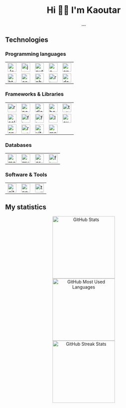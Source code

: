 <div align="center">
    <h1 align="center">Hi 👋🏻 I'm Kaoutar</h1>
    <h4 align="center">...</h4>
</div>

<h2>Technologies</h2>
<h3>Programming languages</h3>
<div align="center">
<table>
    <tbody>
        <tr>
            <td><a href="#"><img alt="JavaScript" title="JavaScript" height="28px"
                        src="https://user-images.githubusercontent.com/82285643/176935717-02d73b56-77e4-42a4-adbd-c9121c1b5f18.svg" /></a>
            </td>
            <td><a href="#"><img alt="java" title="java" height="28px"
                        src="https://user-images.githubusercontent.com/82285643/176935735-5363e976-444f-458c-982e-3312729e5d5e.svg" /></a>
            </td>
            <td><a href="#"><img alt="python" title="python" height="28px"
                        src="https://user-images.githubusercontent.com/82285643/176937451-b408ba34-20f4-4e00-8ab3-ab8bc6d7d5fb.svg" /></a>
            </td>
            <td><a href="#"><img alt="c" title="c" height="28px"
                        src="https://user-images.githubusercontent.com/82285643/176935536-20a9435d-7b5c-49be-a48e-10375be6a98d.svg" /></a>
            </td>
            <td><a href="#"><img alt="cpp" title="cpp" height="28px"
                        src="https://user-images.githubusercontent.com/82285643/176935559-af9e3ea4-8d05-4942-a296-8431387d8d74.svg" /></a>
            </td>
        </tr>
        <tr>
            <td><a href="#"><img alt="html" title="html" height="28px"
                        src="https://user-images.githubusercontent.com/82285643/176936224-fffdfd8f-6ca6-43ef-a65f-0e3c2ae9a6e6.svg" /></a>
            </td>
            <td><a href="#"><img alt="css" title="css" height="28px"
                        src="https://user-images.githubusercontent.com/82285643/176936247-927527d1-daac-4f22-bb99-7578305784e5.svg" /></a>
            </td>
            <td><a href="#"><img alt="php" title="php" height="28px"
                        src="https://user-images.githubusercontent.com/82285643/176937468-7786be6f-3446-410a-818a-497089a8bd1c.svg" /></a>
            </td>
            <td><a href="#"><img alt="rlang" title="rlang" height="28px"
                        src="https://user-images.githubusercontent.com/82285643/176954611-6f88aff4-c85e-41cc-ad96-90f3475264da.svg" /></a>
            </td>
            <td><a href="#"><img alt="dart" title="dart" height="28px"
                        src="https://user-images.githubusercontent.com/82285643/176936611-b0c96a7b-991d-43db-a281-d7f8a6f47589.svg" /></a>
            </td>
        </tr>
        <!-- <tr>
            <td><a href="#"><img alt="C++" title="C++" height="28px"
                        src="https://img.icons8.com/color/48/000000/c-plus-plus-logo.png" /></a></td>
        </tr>
        <tr>
            <td><a href="#"><img alt="NodeJS" title="NodeJS" height="28px"
                        src="https://raw.githubusercontent.com/github/explore/80688e429a7d4ef2fca1e82350fe8e3517d3494d/topics/nodejs/nodejs.png" /></a>
            </td>
        </tr>
        <tr>
            <td><a href="#"><img alt="Terminal" title="Terminal" height="28px"
                        src="https://raw.githubusercontent.com/github/explore/80688e429a7d4ef2fca1e82350fe8e3517d3494d/topics/terminal/terminal.png" /></a>
            </td>
        </tr> -->
    </tbody>
</table>
</div>
<h3>Frameworks & Libraries</h3>
<div align="center">
<table>
    <tbody>
        <tr>
            <td><a href="#"><img alt="react" title="react" height="28px"
                        src="https://user-images.githubusercontent.com/82285643/176935194-148d94f2-7bc4-4926-a44d-247947b957c9.svg" /></a>
            </td>
            <td><a href="#"><img alt="nodejs" title="nodejs" height="28px"
                        src="https://user-images.githubusercontent.com/82285643/176937564-9f613a44-dcc6-4238-8f65-6954fe59938a.svg" /></a>
            </td>
            <td><a href="#"><img alt="django" title="django" height="28px"
                        src="https://user-images.githubusercontent.com/82285643/176937401-8d746a3f-f135-416c-83e9-df026a2534af.svg" /></a>
            </td>
            <td><a href="#"><img alt="bootstrap" title="bootstrap" height="28px"
                        src="https://user-images.githubusercontent.com/82285643/176936649-17172bea-c024-4b05-95eb-952795c57c89.svg" /></a>
            </td>
            <td><a href="#"><img alt="tailwind" title="tailwind" height="28px"
                        src="https://user-images.githubusercontent.com/82285643/176936664-f19de090-997f-47c6-89d0-603eef566bb8.svg" /></a>
            </td>
        </tr>
        <tr>
            <td><a href="#"><img alt="solidity" title="solidity" height="28px"
                        src="https://user-images.githubusercontent.com/82285643/176938066-0cdecb80-9793-45f7-b141-60cf29296856.svg" /></a>
            </td>
            <td><a href="#"><img alt="flutter" title="flutter" height="28px"
                        src="https://user-images.githubusercontent.com/82285643/176936620-54db7e69-14f5-4264-8b6f-8a88f8db628a.svg" /></a>
            </td>
            <td><a href="#"><img alt="flask" title="flask" height="28px"
                        src="https://user-images.githubusercontent.com/82285643/176937370-ff843f48-fdff-432b-865d-5123af717961.svg" /></a>
            </td>
            <td><a href="#"><img alt="laravel" title="laravel" height="28px"
                        src="https://user-images.githubusercontent.com/82285643/176937500-19b811f6-38b0-4e7a-a95e-94f76b55bdc4.svg" /></a>
            </td>
            <td><a href="#"><img alt="express" title="express" height="28px"
                        src="https://user-images.githubusercontent.com/82285643/186551545-a48a3627-86ae-46e0-aafb-0cc18aa4f6bd.png" /></a>
            </td>
        </tr>
        <tr>
            <td><a href="#"><img alt="springboot" title="springboot" height="28px"
                        src="https://user-images.githubusercontent.com/82285643/176954842-b14c6557-56d7-463c-9457-e1d273578656.png" /></a>
            </td>
            <td><a href="#"><img alt="redux" title="redux" height="28px"
                        src="https://user-images.githubusercontent.com/82285643/176954295-534835b0-a0e9-408e-a18f-102bcb7f14a4.svg" /></a>
            </td>
            <td><a href="#"><img alt="vitejs" title="vitejs" height="28px"
                        src="https://user-images.githubusercontent.com/82285643/176954309-f2833e82-9db8-42ef-a4be-2eee3e35b52a.svg" /></a>
            </td>
            <td><a href="#"><img alt="materialui" title="materialui" height="28px"
                        src="https://user-images.githubusercontent.com/82285643/176956623-8bfb506b-de04-4936-b4cb-1ab347062835.svg" /></a>
            </td>
        </tr>
    </tbody>
</table>
</div>
<h3>Databases</h3>
<div align="center">
<table>
    <tbody>
        <tr>
            <td><a href="#"><img alt="mongodb" title="mongodb" height="28px"
                        src="https://user-images.githubusercontent.com/82285643/176937670-1420e774-f06f-42c0-9fed-5bae8d00d5de.svg" /></a>
            </td>
            <td><a href="#"><img alt="mysql" title="mysql" height="28px"
                        src="https://user-images.githubusercontent.com/82285643/176938044-82297fca-229f-43d5-808e-24f919a73659.svg" /></a>
            </td>
            <td><a href="#"><img alt="oracle" title="oracle" height="28px"
                        src="https://user-images.githubusercontent.com/82285643/176938053-7a71cb10-7162-4935-940d-4415aff59b05.svg" /></a>
            </td>
            <td><a href="#"><img alt="firebase" title="firebase" height="28px"
                        src="https://user-images.githubusercontent.com/82285643/176955846-6717a75b-791c-472c-82bb-3c7543f792eb.svg" /></a>
            </td>
        </tr>
    </tbody>
</table>
</div>
<h3>Software & Tools</h3>
<div align="center">
<table>
    <tbody>
        <tr>
            <td><a href="#"><img alt="git" title="git" height="28px"
                        src="https://user-images.githubusercontent.com/82285643/176955864-f079aade-f121-4b17-b33e-052ac971f151.svg" /></a>
            </td>
            <td><a href="#"><img alt="npm" title="npm" height="28px"
                        src="https://user-images.githubusercontent.com/82285643/176935696-b21a7a7f-0bb9-4768-82f7-a1f43e71c564.svg" /></a>
            </td>
            <td><a href="#"><img alt="trello" title="trello" height="28px"
                        src="https://user-images.githubusercontent.com/82285643/176955881-882f1792-604a-4fb4-8167-3e07e63db3a9.svg" /></a>
            </td>
        </tr>
    </tbody>
</table>
</div>

<h2>My statistics</h2>
<div align=center>
    <img src="https://github-readme-stats.vercel.app/api?username=kaoutar-ou&title_color=FFFFFF&text_color=FFFFFF&show_icons=true&icon_color=000000&include_all_commits=true&count_private=true&theme=dark&bg_color=30,904e95,111111&hide_border=true"
        alt="GitHub Stats" height="200" />
    <br>
</div>

<div align=center>
    <img src="https://github-readme-stats.vercel.app/api/top-langs?username=kaoutar-ou&layout=compact&title_color=FFFFFF&text_color=FFFFFF&theme=dark&bg_color=30,904e95,111111&hide_border=true"
        alt="GitHub Most Used Languages" height="200" />
    <br>
</div>

<div align=center>
    <img src="https://github-readme-streak-stats.herokuapp.com/?user=kaoutar-ou&theme=dark&date_format=M%20j%5B%2C%20Y%5D&currStreakLabel=FFFFFF&fire=FFFFFF&ring=000000&background=552E58&sideLabels=000000&hide_border=true"
        alt="GitHub Streak Stats" height="200" />
    <br>
</div>



<!-- ### Hi there 👋 -->
<!--
<div align="center">
<h1 align="center">Hi 👋, I'm Kaoutar</h1>
<h4 align="center">...</h4>
</div>

## Technologies

### 👉 Programming languages

<table>
    <tbody>
        <tr>
            <td><a href="#"><img alt="JavaScript" title="JavaScript" height="28px"
                        src="https://user-images.githubusercontent.com/82285643/176935194-148d94f2-7bc4-4926-a44d-247947b957c9.svg" /></a>
            </td>
        </tr>
        <tr>
            <td><a href="#"><img alt="C++" title="C++" height="28px"
                        src="https://img.icons8.com/color/48/000000/c-plus-plus-logo.png" /></a></td>
        </tr>
        <tr>
            <td><a href="#"><img alt="NodeJS" title="NodeJS" height="28px"
                        src="https://raw.githubusercontent.com/github/explore/80688e429a7d4ef2fca1e82350fe8e3517d3494d/topics/nodejs/nodejs.png" /></a>
            </td>
        </tr>
        <tr>
            <td><a href="#"><img alt="Terminal" title="Terminal" height="28px"
                        src="https://raw.githubusercontent.com/github/explore/80688e429a7d4ef2fca1e82350fe8e3517d3494d/topics/terminal/terminal.png" /></a>
            </td>
        </tr>
    </tbody>
</table>

### 👉 Frameworks & Libraries

<table>
    <tbody>
        <tr>
            <td><a href="#"><img alt="react" title="react" height="28px"
                        src="https://user-images.githubusercontent.com/82285643/176935194-148d94f2-7bc4-4926-a44d-247947b957c9.svg" /></a>
            </td>
            <td><a href="#"><img alt="flutter" title="flutter" height="28px"
                        src="https://user-images.githubusercontent.com/82285643/176936620-54db7e69-14f5-4264-8b6f-8a88f8db628a.svg" /></a>
            </td>
            <td><a href="#"><img alt="django" title="django" height="28px"
                        src="https://user-images.githubusercontent.com/82285643/176937401-8d746a3f-f135-416c-83e9-df026a2534af.svg" /></a>
            </td>
        </tr>
    </tbody>
</table>

### 👉 Databases

### 👉 Software & Tools

## My statistics

<div align=center>
        <img src="https://github-readme-stats.vercel.app/api?username=kaoutar-ou&title_color=6C5B7B&text_color=FFFFFF&show_icons=true&icon_color=6C5B7B&include_all_commits=true&count_private=true&theme=dark" alt="GitHub Stats" height="200" />
        <br>
</div>
 
<div align=center>
        <img src="https://github-readme-stats.vercel.app/api/top-langs?username=kaoutar-ou&layout=compact&title_color=6C5B7B&text_color=FFFFFF&theme=dark" alt="GitHub Most Used Languages" height="200" />
        <br>
</div>
 
<div align=center>
        <img src="https://github-readme-streak-stats.herokuapp.com/?user=kaoutar-ou&theme=dark&date_format=j%20M%5B%20Y%5D&currStreakLabel=6C5B7B&fire=6C5B7B&ring=6C5B7B" alt="GitHub Streak Stats" height="200" />
        <br>
</div>
    
-->
    
<!--

<p align="center">
<a href="https://github.com/kaoutar-ou">
  <img height="180em" src="https://github-readme-stats-eight-theta.vercel.app/api?username=kaoutar-ou&show_icons=true&theme=algolia&include_all_commits=true&count_private=true" bg_color=#808080/>
  <img height="180em" src="https://github-readme-stats-eight-theta.vercel.app/api/top-langs/?username=kaoutar-ou&layout=compact&langs_count=8&theme=algolia" bg_color=#808080/>
</a>
</p>

<h3>Statistical Data :</h3>
<p>
    <a href="https://github.com/kaoutar-ou/" target="blank">
        <img width="49.5%"
    src="https://github-readme-stats.vercel.app/api/top-langs?username=kaoutar-ou&show_icons=true&locale=en&bg_color=0d1117&text_color=ffffff&layout=compact"
    alt="kaoutar-ou" 
    bg_color=#808080/>
    </a>

&nbsp;
    <a href="https://github.com/kaoutar-ou/" target="blank">
        <img width="49.5%" src="https://github-readme-stats.vercel.app/api?username=kaoutar-ou&show_icons=true&locale=en&bg_color=0d1117&text_color=ffffff&repo=convoychat"
    alt="kaoutar-ou" />
    </a>
</p>

<br>

<p>
    <a href="https://github.com/kaoutar-ou/" target="blank">
        <img align="center" src="https://github-readme-streak-stats.herokuapp.com/?user=kaoutar-ou&theme=dark&background=0d1117&date_format=M%20j%5B%2C%20Y%5D" alt="kaoutar-ou" />
    </a>
</p>
      

<!--
<details> 
  <summary>💻 GitHub Profile Stats</summary>
  <div>
    <h2 align="center"> 📊 Github stats </h2>
      <br/>
        <p align="center">
          <a href="https://github.com/kaoutar-ou/">
          <img src="https://github-readme-stats.vercel.app/api/top-langs/?username=kaoutar-ou&langs_count=6&theme=gruvbox&layout=compact&hide_border=true" alt="kaoutar-ou :: Top Langs" /></a>
        </p>
        <p align="center">
          <a href="https://github.com/kaoutar-ou/">
          <img width="49.5%" src="https://github-readme-stats.vercel.app/api?username=kaoutar-ou&show_icons=true&theme=gruvbox&hide_border=true" />
          <img width="49.5%" src="https://github-readme-streak-stats.herokuapp.com/?user=kaoutar-ou&theme=gruvbox&hide_border=true" />
          </a>
       </p>
     <br>
  </div>    
</details>



<div align="center">
  <a href="https://1999azzar.github.io/1999AZZAR/">
  <img  src="https://github.com/1999AZZAR/1999AZZAR/blob/main/resources/img/grid-snake.svg"
       alt="snake" /></a>
</div>

**kaoutar-ou/kaoutar-ou** is a ✨ _special_ ✨ repository because its `README.md` (this file) appears on your GitHub profile.

Here are some ideas to get you started:

- 🔭 I’m currently working on ...
- 🌱 I’m currently learning ...
- 👯 I’m looking to collaborate on ...
- 🤔 I’m looking for help with ...
- 💬 Ask me about ...
- 📫 How to reach me: ...
- 😄 Pronouns: ...
- ⚡ Fun fact: ...

-->
